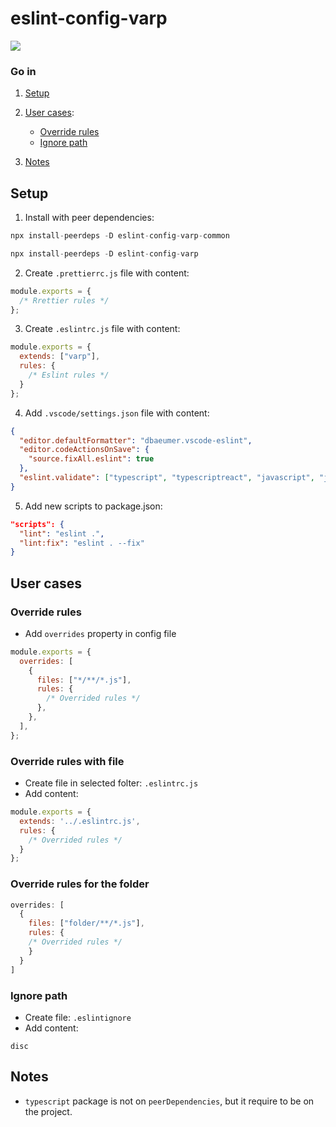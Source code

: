 # eslint-config-varp

<a href="https://www.npmjs.com/package/eslint-config-varp">
    <img src="https://nodei.co/npm/eslint-config-varp.png?mini=true">
</a>

### Go in

1. [Setup](#setup)

2. [User cases](#user-cases):
    * [Override rules](#override-rules)
    * [Ignore path](#ignore-path)

3. [Notes](#notes)



## Setup

1. Install with peer dependencies:

```js
npx install-peerdeps -D eslint-config-varp-common
```


```js
npx install-peerdeps -D eslint-config-varp
```

2. Create `.prettierrc.js` file with content:

```js
module.exports = {
  /* Rrettier rules */
};
```

3. Create `.eslintrc.js` file with content:

```js
module.exports = {
  extends: ["varp"],
  rules: {
    /* Eslint rules */
  }
};
```

4. Add `.vscode/settings.json` file with content:
```json
{
  "editor.defaultFormatter": "dbaeumer.vscode-eslint",
  "editor.codeActionsOnSave": {
    "source.fixAll.eslint": true
  },
  "eslint.validate": ["typescript", "typescriptreact", "javascript", "javascriptreact", "markdown", "json"],
}
```

5. Add new scripts to package.json:

```json
"scripts": {
  "lint": "eslint .",
  "lint:fix": "eslint . --fix"
}
```

## User cases

### Override rules

* Add `overrides` property in config file

```js
module.exports = {
  overrides: [
    {
      files: ["*/**/*.js"],
      rules: {
        /* Overrided rules */
      },
    },
  ],
};
```

### Override rules with file

* Create file in selected folter: `.eslintrc.js`
* Add content:
```js
module.exports = {
  extends: '../.eslintrc.js',
  rules: {
    /* Overrided rules */
  }
};
```
### Override rules for the folder

```js
overrides: [ 
  {
    files: ["folder/**/*.js"],
    rules: {
    /* Overrided rules */
    }
  }
]
```

### Ignore path

* Create file: `.eslintignore`
* Add content:

```
disc
```

## Notes

- `typescript` package is not on `peerDependencies`, but it require to be on the project.

